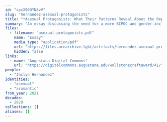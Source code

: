 ```yaml
---
id: "spcX90OYN8vV"
slug: "hernandez-asexual-protagonists"
title: "*Asexual Protagonists: What Their Patterns Reveal About the Representation of Asexuality*"
summary: "An essay discussing the need for a more BIPOC and gender-inclusive representation of asexuality in fiction literature"
files:
  - filename: "asexual-protagonists.pdf"
    name: "Essay"
    media_type: "application/pdf"
    url: "https://files.acearchive.lgbt/artifacts/hernandez-asexual-protagonists/asexual-protagonists.pdf"
    hidden: false
links:
  - name: "Augustana Digital Commons"
    url: "https://digitalcommons.augustana.edu/wollstonecraftaward/41/"
people:
  - "Jaclyn Hernandez"
identities:
  - "asexual"
  - "aromantic"
from_year: 2021
decades:
  - 2020
collections: []
aliases: []
---
```

